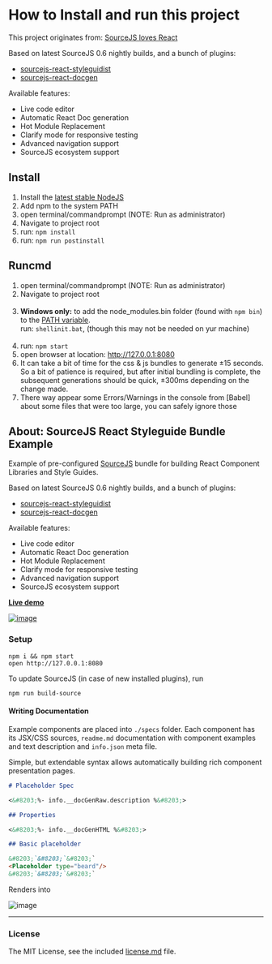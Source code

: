 # How to Install and run this project

This project originates from: [SourceJS loves React](https://github.com/sourcejs/sourcejs-react-bundle-example)

Based on latest SourceJS 0.6 nightly builds, and a bunch of plugins:

* [sourcejs-react-styleguidist](http://github.com/sourcejs/sourcejs-react-styleguidist)
* [sourcejs-react-docgen](http://github.com/sourcejs/sourcejs-react-docgen)

Available features:

* Live code editor
* Automatic React Doc generation
* Hot Module Replacement
* Clarify mode for responsive testing
* Advanced navigation support
* SourceJS ecosystem support

## Install

1. Install the [latest stable NodeJS](https://nodejs.org/en/)
2. Add npm to the system PATH
3. open terminal/commandprompt (NOTE: Run as administrator)
4. Navigate to project root
5. run: <code>npm install</code>
6. run: <code>npm run postinstall</code>

## Runcmd

1. open terminal/commandprompt (NOTE: Run as administrator)
2. Navigate to project root<br/><br/>
3. **Windows only:** to add the node_modules.bin folder (found with `npm bin`) to the [PATH variable](http://bit.ly/1VaZHgn).<br/>
   run: `shellinit.bat`, (though this may not be needed on yur machine)<br/><br/>
4. run: <code>npm start</code>
5. open browser at location: http://127.0.0.1:8080
6. It can take a bit of time for the css &amp; js bundles to generate ±15 seconds. So a bit of patience is required, but after initial bundling is complete, the subsequent generations should be quick, ±300ms depending on the change made.
7. There way appear some Errors/Warnings in the console from \[Babel\] about some files that were too large, you can safely ignore those


## About: SourceJS React Styleguide Bundle Example

Example of pre-configured [SourceJS](http://sourcejs.com) bundle for building React Component Libraries and Style Guides.

Based on latest SourceJS 0.6 nightly builds, and a bunch of plugins:

* [sourcejs-react-styleguidist](http://github.com/sourcejs/sourcejs-react-styleguidist)
* [sourcejs-react-docgen](http://github.com/sourcejs/sourcejs-react-docgen)

Available features:

* Live code editor
* Automatic React Doc generation
* Hot Module Replacement
* Clarify mode for responsive testing
* Advanced navigation support
* SourceJS ecosystem support

[**Live demo**](https://sourcejs-react-bundle.herokuapp.com)

[![image](http://d.pr/i/1ij48+)](https://sourcejs-react-bundle.herokuapp.com/specs/button/)

### Setup

```
npm i && npm start
open http://127.0.0.1:8080
```

To update SourceJS (in case of new installed plugins), run

```
npm run build-source
```

#### Writing Documentation

Example components are placed into `./specs` folder. Each component has its JSX/CSS sources, `readme.md` documentation with component examples and text description and `info.json` meta file.

Simple, but extendable syntax allows automatically building rich component presentation pages.

```markdown
# Placeholder Spec

<&#8203;%- info.__docGenRaw.description %&#8203;>

## Properties

<&#8203;%- info.__docGenHTML %&#8203;>

## Basic placeholder

&#8203;`&#8203;`&#8203;`
<Placeholder type="beard"/>
&#8203;`&#8203;`&#8203;`

```
Renders into

![image](http://d.pr/i/18Y12+)

---

### License

The MIT License, see the included [license.md](license.md) file.
